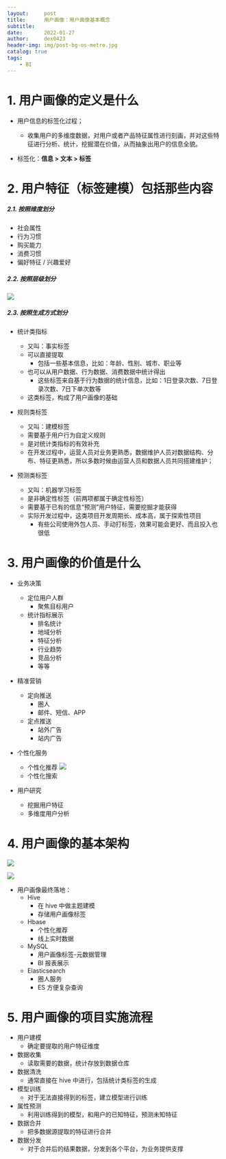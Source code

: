 ```yaml
---
layout:     post
title:      用户画像：用户画像基本概念
subtitle:   
date:       2022-01-27
author:     dex0423
header-img: img/post-bg-os-metro.jpg
catalog: true
tags:
    - BI
---
```



# 1. 用户画像的定义是什么

- 用户信息的标签化过程；
  - 收集用户的多维度数据，对用户或者产品特征属性进行刻画，并对这些特征进行分析、统计，挖掘潜在价值，从而抽象出用户的信息全貌。

- 标签化：**信息 > 文本 > 标签**

# 2. 用户特征（标签建模）包括那些内容

##### 2.1. 按照维度划分

- 社会属性
- 行为习惯
- 购买能力
- 消费习惯
- 偏好特征 / 兴趣爱好

##### 2.2. 按照层级划分

  ![]({{site.baseurl}}/img-post/个性化推荐-2.png)

##### 2.3. 按照生成方式划分

- 统计类指标
  - 又叫：事实标签
  - 可以直接提取
    - 包括一些基本信息，比如：年龄、性别、城市、职业等
  - 也可以从用户数据、行为数据、消费数据中统计得出
    - 这些标签来自基于行为数据的统计信息，比如：1日登录次数、7日登录次数、7日下单次数等
  - 这类标签，构成了用户画像的基础

- 规则类标签
  - 又叫：建模标签
  - 需要基于用户行为自定义规则
  - 是对统计类指标的有效补充
  - 在开发过程中，运营人员对业务更熟悉，数据维护人员对数据结构、分布、特征更熟悉，所以多数时候由运营人员和数据人员共同搭建维护；

- 预测类标签
  - 又叫：机器学习标签
  - 是非确定性标签（前两项都属于确定性标签）
  - 需要基于已有的信息“预测”用户特征，需要挖掘才能获得
  - 实际开发过程中，这类项目开发周期长、成本高，属于探索性项目
    - 有些公司使用外包人员、手动打标签，效果可能会更好、而且投入也很低
  
# 3. 用户画像的价值是什么

- 业务决策
  - 定位用户人群
    - 聚焦目标用户
  - 统计指标展示
    - 排名统计
    - 地域分析
    - 特征分析
    - 行业趋势
    - 竞品分析
    - 等等

- 精准营销
  - 定向推送
    - 圈人
    - 邮件、短信、APP
  - 定点推送
    - 站外广告
    - 站内广告

- 个性化服务
  - 个性化推荐
    ![]({{site.baseurl}}/img-post/个性化推荐-1.png)
  - 个性化搜索

- 用户研究
  - 挖掘用户特征
  - 多维度用户分析

# 4. 用户画像的基本架构

  ![]({{site.baseurl}}/img-post/个性化推荐-3.png)


  ![]({{site.baseurl}}/img-post/个性化推荐-4.png)

- 用户画像最终落地：
  - Hive
    - 在 hive 中做主题建模
    - 存储用户画像标签
  - Hbase
    - 个性化推荐
    - 线上实时数据
  - MySQL
    - 用户画像标签-元数据管理
    - BI 报表展示
  - Elasticsearch
    - 圈人服务
    - ES 方便复杂查询

# 5. 用户画像的项目实施流程

- 用户建模
  - 确定要提取的用户特征维度
- 数据收集
  - 读取需要的数据，统计存放到数据仓库
- 数据清洗
  - 通常直接在 hive 中进行，包括统计类标签的生成
- 模型训练
  - 对于无法直接得到的标签，建立模型进行训练
- 属性预测
  - 利用训练得到的模型，和用户的已知特征，预测未知特征
- 数据合并
  - 把多数据源提取的特征进行合并
- 数据分发
  - 对于合并后的结果数据，分发到各个平台，为业务提供支撑